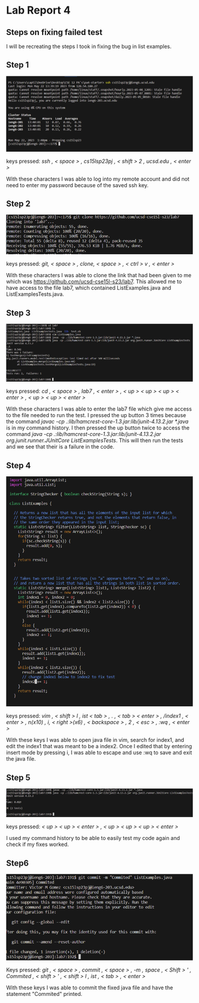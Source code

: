 # Lab Report 4
## Steps on fixing failed test
I will be recreating the steps I took in fixing the bug in list examples.
## **Step 1**
![Image](step1.png)

keys pressed: *ssh , < space > , cs15lsp23pj , < shift > 2 , ucsd.edu , < enter >* 
  
  With these characters I was able to log into my remote account and did not need to enter my password because of the saved ssh key.

## **Step 2**
![Image](step2.png)

keys pressed: *git, < space > , clone, < space > , < ctrl > v , < enter >*
  
With these characters I was able to clone the link that had been given to me which was https://github.com/ucsd-cse15l-s23/lab7. This allowed me to have access to the file lab7, which contained ListExamples.java and ListExamplesTests.java.
  
## **Step 3**
![Image](step3.png)

keys pressed: *cd , < space > , lab7 , < enter > , < up > < up > < up > < enter > , < up > < up > < enter >*
  
With these characters I was able to enter the lab7 file which give me access to the file needed to run the test. I pressed the up button 3 times because the   command _javac -cp .:lib/hamcrest-core-1.3.jar:lib/junit-4.13.2.jar *.java_ is in my command history. I then pressed the up button twice to access the command     *java -cp .:lib/hamcrest-core-1.3.jar:lib/junit-4.13.2.jar org.junit.runner.JUnitCore ListExamplesTests*. This will then run the tests and we see that their is a failure in the code.

## **Step 4**
![Image](step4.png)
  
keys pressed: *vim , < shift > l , ist < tab > , . , < tab > < enter > , /index1 , < enter > , n(x10) , i, < right >(x6) , < backspace > , 2 , < esc > , :wq , < enter >*
  
With these keys I was able to open java file in vim, search for index1, and edit the index1 that was meant to be a index2. Once I edited that by entering insert mode by pressing i, I was able to escape and use :wq to save and exit the java file.
  
## **Step 5**
![Image](step5.png)
  
   keys pressed: *< up > < up > < enter > , < up > < up > < up > < enter >*
  
  I used my command history to be able to easily test my code again and check if my fixes worked.
  
## **Step6**
![Image](step6.png)
  
  Keys pressed: *git , < space > , commit , < space > , -m , space , < Shift > ' , Commited , < shift > ' , < shift > l , ist , < tab > , < enter >*
  
With these keys I was able to commit the fixed java file and have the statement "Commited" printed. 
  
